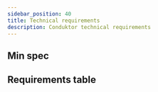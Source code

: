 ```yaml
---
sidebar_position: 40
title: Technical requirements
description: Conduktor technical requirements
---
```



## Min spec

## Requirements table
